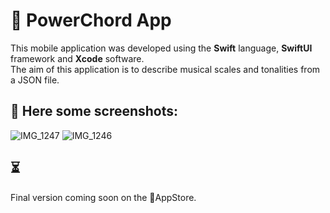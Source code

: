 # 🎵 PowerChord App
This mobile application was developed using the **Swift** language, **SwiftUI** framework and **Xcode** software.</br>
The aim of this application is to describe musical scales and tonalities from a JSON file.

## 📱 Here some screenshots:
![IMG_1247](https://github.com/vahand/PowerChord/assets/97789425/7abc7b75-8768-4395-abc8-1c355ef2f466)
![IMG_1246](https://github.com/vahand/PowerChord/assets/97789425/def1fc96-7183-4daa-9d3f-5e6e51085437)

## ⏳
Final version coming soon on the AppStore.
